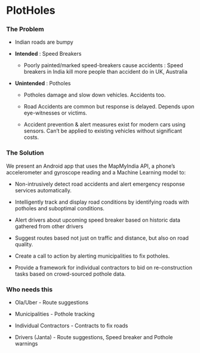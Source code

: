 # PlotHoles 

### The Problem

- Indian roads are bumpy

- **Intended** : Speed Breakers

  - Poorly painted/marked speed-breakers cause accidents : Speed breakers in India kill more people than accident do in UK, Australia

 - **Unintended** : Potholes

   - Potholes damage and slow down vehicles. Accidents too.

   - Road Accidents are common but response is delayed. Depends upon eye-witnesses or victims.

   - Accident prevention & alert measures exist for modern cars using sensors. Can’t be applied to existing vehicles without significant costs.

### The Solution

We present an Android app that uses the MapMyIndia API, a phone’s accelerometer and gyroscope reading and a Machine Learning model to:

- Non-intrusively detect road accidents and alert emergency response services automatically.

- Intelligently track and display road conditions by identifying roads with potholes and suboptimal conditions. 

- Alert drivers about upcoming speed breaker based on historic data gathered from other drivers

- Suggest routes based not just on traffic and distance, but also on road quality.

- Create a call to action by alerting municipalities to fix potholes.

- Provide a framework for individual contractors to bid on re-construction tasks based on crowd-sourced pothole data.

### Who needs this

- Ola/Uber - Route suggestions

- Municipalities - Pothole tracking

- Individual Contractors - Contracts to fix roads

- Drivers (Janta) - Route suggestions, Speed breaker and Pothole warnings
